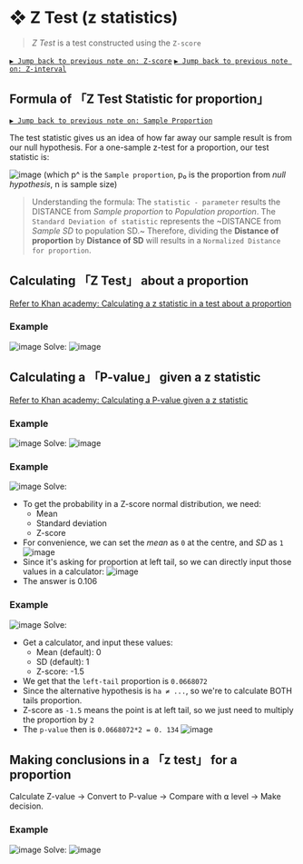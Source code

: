 #  ❖ Z Test (z statistics)

> _Z Test_ is a test constructed using the `Z-score`

[`▶︎ Jump back to previous note on: Z-score`](https://github.com/solomonxie/solomonxie.github.io/issues/50#issuecomment-410644808)
[`▶︎ Jump back to previous note on: Z-interval`](https://github.com/solomonxie/solomonxie.github.io/issues/50#issuecomment-418641425)

## Formula of 「Z Test Statistic for proportion」

[`▶︎ Jump back to previous note on: Sample Proportion`](https://github.com/solomonxie/solomonxie.github.io/issues/50#issuecomment-416493188)


The test statistic gives us an idea of how far away our sample result is from our null hypothesis. For a one-sample z-test for a proportion, our test statistic is:

![image](https://user-images.githubusercontent.com/14041622/45348047-2736ba80-b5e0-11e8-9199-610a5e0e9b9d.png)
(which p^ is the `Sample proportion`, p₀ is the proportion from _null hypothesis_, n is sample size)

> Understanding the formula:
The `statistic - parameter` results the DISTANCE from _Sample proportion_ to _Population proportion_.
The `Standard Deviation of statistic` represents the ~DISTANCE from _Sample SD_ to population SD.~
Therefore, dividing the **Distance of proportion** by **Distance of SD** will results in a `Normalized Distance for proportion`.


## Calculating 「Z Test」 about a proportion

[Refer to Khan academy: Calculating a z statistic in a test about a proportion](https://www.khanacademy.org/math/statistics-probability/significance-tests-one-sample/modal/v/calculating-a-z-statistic-in-a-significance-test)

### Example
![image](https://user-images.githubusercontent.com/14041622/45347965-ef2f7780-b5df-11e8-951d-cd459d192097.png)
Solve:
![image](https://user-images.githubusercontent.com/14041622/45348229-aa581080-b5e0-11e8-9ebf-b130cca01930.png)



## Calculating a 「P-value」 given a z statistic

[Refer to Khan academy: Calculating a P-value given a z statistic](https://www.khanacademy.org/math/statistics-probability/significance-tests-one-sample/modal/v/calculating-p-value-from-z-table)


### Example
![image](https://user-images.githubusercontent.com/14041622/45360436-30d11a00-b602-11e8-84e0-168e55fd5e09.png)
Solve:
![image](https://user-images.githubusercontent.com/14041622/45360444-34fd3780-b602-11e8-91fd-23b8640c6ba3.png)


### Example
![image](https://user-images.githubusercontent.com/14041622/45358366-ca48fd80-b5fb-11e8-9a6d-3a9cdc23713d.png)
Solve:
- To get the probability in a Z-score normal distribution, we need:
    - Mean
    - Standard deviation
    - Z-score
- For convenience, we can set the _mean_ as `0` at the centre, and _SD_ as `1`
![image](https://user-images.githubusercontent.com/14041622/45358598-77bc1100-b5fc-11e8-9ab3-3dd1a95a0bd9.png)
- Since it's asking for proportion at left tail, so we can directly input those values in a calculator:
![image](https://user-images.githubusercontent.com/14041622/45358643-a803af80-b5fc-11e8-8e76-c8c135c4a3e3.png)
- The answer is 0.106


### Example
![image](https://user-images.githubusercontent.com/14041622/45359676-cf0fb080-b5ff-11e8-9b7e-cbd77134995c.png)
Solve:
- Get a calculator, and input these values:
    - Mean (default): 0
    - SD (default): 1
    - Z-score: -1.5
- We get that the `left-tail` proportion is `0.0668072`
- Since the alternative hypothesis is `ha ≠ ...`, so we're to calculate BOTH tails proportion.
- Z-score as `-1.5` means the point is at left tail, so we just need to multiply the proportion by `2`
- The `p-value` then is `0.0668072*2 = 0. 134`
![image](https://user-images.githubusercontent.com/14041622/45360073-0cc10900-b601-11e8-958e-64e2bbedcffc.png)



## Making conclusions in a 「z test」 for a proportion

Calculate Z-value -> Convert to P-value -> Compare with ⍺ level -> Make decision.

### Example
![image](https://user-images.githubusercontent.com/14041622/45362348-29603f80-b607-11e8-800b-4abd4d5c3f7b.png)
Solve:
![image](https://user-images.githubusercontent.com/14041622/45362386-45fc7780-b607-11e8-8f05-d1eb4a3f2124.png)

